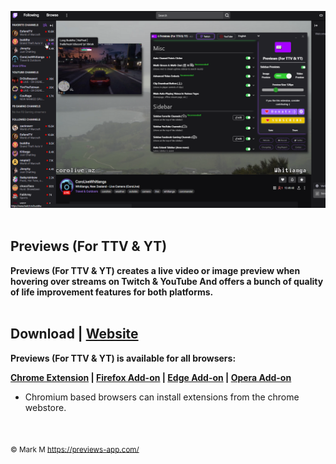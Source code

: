 ![](1.png)
<br/>
<br/>
## **Previews (For TTV & YT)**
                                                                                     
**Previews (For TTV & YT) creates a live video or image preview when hovering over streams on Twitch & YouTube And offers a bunch of quality of life improvement features for both platforms.**
<br/><br/>

## Download | **[Website](https://previews-app.com/)**
**Previews (For TTV & YT) is available for all browsers:<br/>**

**[Chrome Extension](https://chrome.google.com/webstore/detail/hpmbiinljekjjcjgijnlbmgcmoonclah/)
 | [Firefox Add-on](https://addons.mozilla.org/en-US/firefox/addon/previews-for-ttv/)
 | [Edge Add-on](https://microsoftedge.microsoft.com/addons/detail/nmekhdckniaiegiekejhmcmddplmliel)
 | [Opera Add-on](https://chrome.google.com/webstore/detail/hpmbiinljekjjcjgijnlbmgcmoonclah/)**
<br/>
* Chromium based browsers can install extensions from the chrome webstore. 
<br/>



<sub>© Mark M <https://previews-app.com/></sub>
